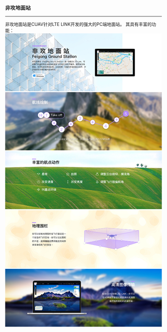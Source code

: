 ### 非攻地面站

---

非攻地面站是CUAV针对LTE LINK开发的强大的PC端地面站。
其具有丰富的功能：
![feigong_gs](/assets/feigong_gcs/feigong_gs.jpg)
![feigong_gs2](/assets/feigong_gcs/feigong_gs2.jpg)
![](../assets/feigong_gcs/feigong_gs4.jpg)
![](../assets/feigong_gcs/feigong_gs6.jpg)
![](../assets/feigong_gcs/feigong_gs7.jpg)

